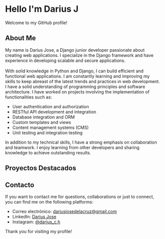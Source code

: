 # Hello I'm Darius J

Welcome to my GitHub profile!

## About Me

My name is Darius Jose, a Django junior developer passionate about creating web applications. I specialize in the Django framework and have experience in developing scalable and secure applications. <br> <br> With solid knowledge in Python and Django, I can build efficient and functional web applications. I am constantly learning and improving my skills to keep abreast of the latest trends and practices in web development. I have a solid understanding of programming principles and software architecture. I have worked on projects involving the implementation of functionalities such as:

- User authentication and authorization
- RESTful API development and integration
- Database integration and ORM
- Custom templates and views
- Content management systems (CMS)
- Unit testing and integration testing

In addition to my technical skills, I have a strong emphasis on collaboration and teamwork. I enjoy learning from other developers and sharing knowledge to achieve outstanding results.


## Proyectos Destacados

## Contacto

If you want to contact me for questions, collaborations or just to connect, you can find me on the following platforms:

- Correo electrónico: [dariusjosedelacruz@gmail.com](mailto:dariusjosedelacruz@gmail.com)
- LinkedIn: [Darius Jose](https://www.linkedin.com/in/darius-jose-de-la-cruz-hilario-760835214/)
- Instagram: [@darius_c.h](https://instagram.com/darius_c.h?igshid=OGQ5ZDc2ODk2ZA==)

Thank you for visiting my profile!

